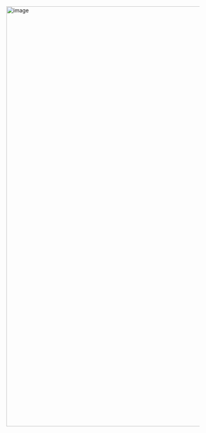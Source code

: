 <img width="1096" alt="image" src="https://github.com/morganblevins/scanning-photocurrent-microscope/assets/75329182/0a945bef-8f69-4536-aa29-c73416e85fed">
